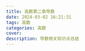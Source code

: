 ```yaml
---
title: 高数第二章导数
date: 2024-03-02 16:21:31
tags: 高数
categories: 高数
cover: 
description: 导数相关知识点总结
---
```




